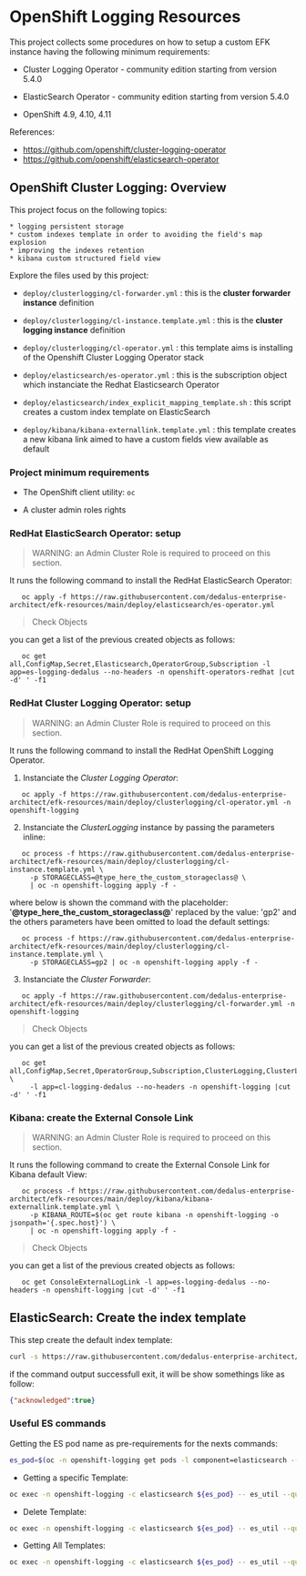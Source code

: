 # OpenShift Logging Resources

This project collects some procedures on how to setup a custom EFK instance having the following minimum requirements:

 * Cluster Logging Operator - community edition starting from version 5.4.0

 * ElasticSearch Operator - community edition starting from version 5.4.0
 
 * OpenShift 4.9, 4.10, 4.11

References:
  - https://github.com/openshift/cluster-logging-operator
  - https://github.com/openshift/elasticsearch-operator

## OpenShift Cluster Logging: Overview

This project focus on the following topics:

    * logging persistent storage
    * custom indexes template in order to avoiding the field's map explosion
    * improving the indexes retention
    * kibana custom structured field view

Explore the files used by this project:

* ```deploy/clusterlogging/cl-forwarder.yml``` : this is the __cluster forwarder instance__ definition

* ```deploy/clusterlogging/cl-instance.template.yml``` : this is the __cluster logging instance__ definition

* ```deploy/clusterlogging/cl-operator.yml``` : this template aims is installing of the Openshift Cluster Logging Operator stack

* ```deploy/elasticsearch/es-operator.yml``` : this is the subscription object which instanciate the Redhat Elasticsearch Operator

* ```deploy/elasticsearch/index_explicit_mapping_template.sh``` : this script creates a custom index template on ElasticSearch

* ```deploy/kibana/kibana-externallink.template.yml``` : this template creates a new kibana link aimed to have a custom fields view available as default

### Project minimum requirements

* The OpenShift client utility: ```oc```

* A cluster admin roles rights

### RedHat ElasticSearch Operator: setup

> WARNING: an Admin Cluster Role is required to proceed on this section.

It runs the following command to install the RedHat ElasticSearch Operator:

```
   oc apply -f https://raw.githubusercontent.com/dedalus-enterprise-architect/efk-resources/main/deploy/elasticsearch/es-operator.yml
```

> Check Objects

you can get a list of the previous created objects as follows:

```
   oc get all,ConfigMap,Secret,Elasticsearch,OperatorGroup,Subscription -l app=es-logging-dedalus --no-headers -n openshift-operators-redhat |cut -d' ' -f1
```

### RedHat Cluster Logging Operator: setup

> WARNING: an Admin Cluster Role is required to proceed on this section.

It runs the following command to install the RedHat OpenShift Logging Operator.

1. Instanciate the _Cluster Logging Operator_:

```
   oc apply -f https://raw.githubusercontent.com/dedalus-enterprise-architect/efk-resources/main/deploy/clusterlogging/cl-operator.yml -n openshift-logging
```

2. Instanciate the _ClusterLogging_ instance by passing the parameters inline:

```
   oc process -f https://raw.githubusercontent.com/dedalus-enterprise-architect/efk-resources/main/deploy/clusterlogging/cl-instance.template.yml \
     -p STORAGECLASS=@type_here_the_custom_storageclass@ \
     | oc -n openshift-logging apply -f -
```

  where below is shown the command with the placeholder: '**@type_here_the_custom_storageclass@**' replaced by the value: 'gp2' and the others parameters have been omitted to load the default settings:

```
   oc process -f https://raw.githubusercontent.com/dedalus-enterprise-architect/efk-resources/main/deploy/clusterlogging/cl-instance.template.yml \
     -p STORAGECLASS=gp2 | oc -n openshift-logging apply -f -
```

3. Instanciate the _Cluster Forwarder_:

```
   oc apply -f https://raw.githubusercontent.com/dedalus-enterprise-architect/efk-resources/main/deploy/clusterlogging/cl-forwarder.yml -n openshift-logging
```

> Check Objects

you can get a list of the previous created objects as follows:

```
   oc get all,ConfigMap,Secret,OperatorGroup,Subscription,ClusterLogging,ClusterLogForwarder \
     -l app=cl-logging-dedalus --no-headers -n openshift-logging |cut -d' ' -f1
```

### Kibana: create the External Console Link

> WARNING: an Admin Cluster Role is required to proceed on this section.

It runs the following command to create the External Console Link for Kibana default View:

```
   oc process -f https://raw.githubusercontent.com/dedalus-enterprise-architect/efk-resources/main/deploy/kibana/kibana-externallink.template.yml \
     -p KIBANA_ROUTE=$(oc get route kibana -n openshift-logging -o jsonpath='{.spec.host}') \
     | oc -n openshift-logging apply -f -
```

> Check Objects

you can get a list of the previous created objects as follows:

```
   oc get ConsoleExternalLogLink -l app=es-logging-dedalus --no-headers -n openshift-logging |cut -d' ' -f1
```

## ElasticSearch: Create the index template

This step create the default index template:

```bash
curl -s https://raw.githubusercontent.com/dedalus-enterprise-architect/efk-resources/main/deploy/elasticsearch/index_explicit_mapping_template.sh | bash
```

if the command output successfull exit, it will be show somethings like as follow:

```json
{"acknowledged":true}
```

### Useful ES commands

Getting the ES pod name as pre-requirements for the nexts commands:

```bash
es_pod=$(oc -n openshift-logging get pods -l component=elasticsearch --no-headers | head -1 | cut -d" " -f1)
```

* Getting a specific Template:

```bash
oc exec -n openshift-logging -c elasticsearch ${es_pod} -- es_util --query=_template/dedalus_es_template
```

* Delete Template:

```bash
oc exec -n openshift-logging -c elasticsearch ${es_pod} -- es_util --query=_template/dedalus_es_template -XDELETE
```

* Getting All Templates:

```bash
oc exec -n openshift-logging -c elasticsearch ${es_pod} -- es_util --query=_template | jq "[.]"
```